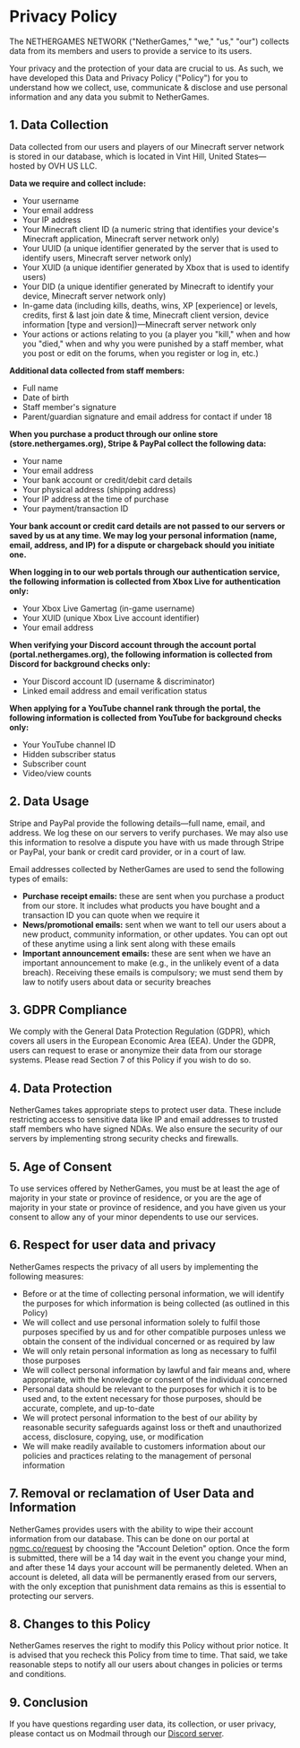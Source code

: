 # Privacy Policy

The NETHERGAMES NETWORK ("NetherGames," "we," "us," "our") collects data from its members and users to provide a service to its users.

Your privacy and the protection of your data are crucial to us. As such, we have developed this Data and Privacy Policy ("Policy") for you to understand how we collect, use, communicate & disclose and use personal information and any data you submit to NetherGames.

## 1. Data Collection

Data collected from our users and players of our Minecraft server network is stored in our database, which is located in Vint Hill, United States—hosted by OVH US LLC.

**Data we require and collect include:**
* Your username
* Your email address
* Your IP address
* Your Minecraft client ID (a numeric string that identifies your device's Minecraft application, Minecraft server network only)
* Your UUID (a unique identifier generated by the server that is used to identify users, Minecraft server network only)
* Your XUID (a unique identifier generated by Xbox that is used to identify users)
* Your DID (a unique identifier generated by Minecraft to identify your device, Minecraft server network only)
* In-game data (including kills, deaths, wins, XP [experience] or levels, credits, first & last join date & time, Minecraft client version, device information [type and version])—Minecraft server network only
* Your actions or actions relating to you (a player you "kill," when and how you "died," when and why you were punished by a staff member, what you post or edit on the forums, when you register or log in, etc.)

**Additional data collected from staff members:**
* Full name
* Date of birth
* Staff member's signature
* Parent/guardian signature and email address for contact if under 18

**When you purchase a product through our online store (store.nethergames.org), Stripe & PayPal collect the following data:**
* Your name
* Your email address
* Your bank account or credit/debit card details
* Your physical address (shipping address)
* Your IP address at the time of purchase
* Your payment/transaction ID

**Your bank account or credit card details are not passed to our servers or saved by us at any time. We may log your personal information (name, email, address, and IP) for a dispute or chargeback should you initiate one.**

**When logging in to our web portals through our authentication service, the following information is collected from Xbox Live for authentication only:**
* Your Xbox Live Gamertag (in-game username)
* Your XUID (unique Xbox Live account identifier)
* Your email address

**When verifying your Discord account through the account portal (portal.nethergames.org), the following information is collected from Discord for background checks only:**
* Your Discord account ID (username & discriminator)
* Linked email address and email verification status

**When applying for a YouTube channel rank through the portal, the following information is collected from YouTube for background checks only:**
* Your YouTube channel ID
* Hidden subscriber status
* Subscriber count
* Video/view counts

## 2. Data Usage

Stripe and PayPal provide the following details—full name, email, and address. We log these on our servers to verify purchases. We may also use this information to resolve a dispute you have with us made through Stripe or PayPal, your bank or credit card provider, or in a court of law.

Email addresses collected by NetherGames are used to send the following types of emails:
* **Purchase receipt emails:** these are sent when you purchase a product from our store. It includes what products you have bought and a transaction ID you can quote when we require it
* **News/promotional emails:** sent when we want to tell our users about a new product, community information, or other updates. You can opt out of these anytime using a link sent along with these emails
* **Important announcement emails:** these are sent when we have an important announcement to make (e.g., in the unlikely event of a data breach). Receiving these emails is compulsory; we must send them by law to notify users about data or security breaches

## 3. GDPR Compliance

We comply with the General Data Protection Regulation (GDPR), which covers all users in the European Economic Area (EEA). Under the GDPR, users can request to erase or anonymize their data from our storage systems. Please read Section 7 of this Policy if you wish to do so.

## 4. Data Protection

NetherGames takes appropriate steps to protect user data. These include restricting access to sensitive data like IP and email addresses to trusted staff members who have signed NDAs. We also ensure the security of our servers by implementing strong security checks and firewalls.

## 5. Age of Consent

To use services offered by NetherGames, you must be at least the age of majority in your state or province of residence, or you are the age of majority in your state or province of residence, and you have given us your consent to allow any of your minor dependents to use our services.

## 6. Respect for user data and privacy

NetherGames respects the privacy of all users by implementing the following measures:
* Before or at the time of collecting personal information, we will identify the purposes for which information is being collected (as outlined in this Policy)
* We will collect and use personal information solely to fulfil those purposes specified by us and for other compatible purposes unless we obtain the consent of the individual concerned or as required by law
* We will only retain personal information as long as necessary to fulfil those purposes
* We will collect personal information by lawful and fair means and, where appropriate, with the knowledge or consent of the individual concerned
* Personal data should be relevant to the purposes for which it is to be used and, to the extent necessary for those purposes, should be accurate, complete, and up-to-date
* We will protect personal information to the best of our ability by reasonable security safeguards against loss or theft and unauthorized access, disclosure, copying, use, or modification
* We will make readily available to customers information about our policies and practices relating to the management of personal information

## 7. Removal or reclamation of User Data and Information

NetherGames provides users with the ability to wipe their account information from our database. This can be done on our portal at [ngmc.co/request](https://ngmc.co/request) by choosing the "Account Deletion" option. Once the form is submitted, there will be a 14 day wait in the event you change your mind, and after these 14 days your account will be permanently deleted. When an account is deleted, all data will be permanently erased from our servers, with the only exception that punishment data remains as this is essential to protecting our servers.

## 8. Changes to this Policy

NetherGames reserves the right to modify this Policy without prior notice. It is advised that you recheck this Policy from time to time. That said, we take reasonable steps to notify all our users about changes in policies or terms and conditions.

## 9. Conclusion

If you have questions regarding user data, its collection, or user privacy, please contact us on Modmail through our [Discord server](https://ngmc.co/discord).
